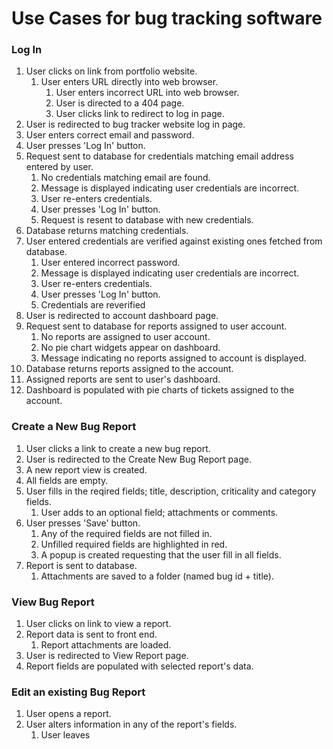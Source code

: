 # **Use Cases for bug tracking software**

### Log In
1. User clicks on link from portfolio website.
   1. User enters URL directly into web browser.
      1. User enters incorrect URL into web browser.
      2. User is directed to a 404 page.
      3. User clicks link to redirect to log in page.
2. User is redirected to bug tracker website log in page.
3. User enters correct email and password.
4. User presses 'Log In' button.
5. Request sent to database for credentials matching email address entered by user.
   1. No credentials matching email are found.
   2. Message is displayed indicating user credentials are incorrect.
   3. User re-enters credentials.
   4. User presses 'Log In' button.
   5. Request is resent to database with new credentials.
6. Database returns matching credentials.
7. User entered credentials are verified against existing ones fetched from database.
   1. User entered incorrect password.
   2. Message is displayed indicating user credentials are incorrect.
   3. User re-enters credentials.
   4. User presses 'Log In' button.
   5. Credentials are reverified
8. User is redirected to account dashboard page.
9. Request sent to database for reports assigned to user account.
   1.  No reports are assigned to user account.
   2.  No pie chart widgets appear on dashboard.
   3.  Message indicating no reports assigned to account is displayed.
10. Database returns reports assigned to the account.
11. Assigned reports are sent to user's dashboard.
12. Dashboard is populated with pie charts of tickets assigned to the account.

### Create a New Bug Report
1. User clicks a link to create a new bug report.
2. User is redirected to the Create New Bug Report page.
3. A new report view is created.
4. All fields are empty.
5. User fills in the reqired fields; title, description, criticality and category fields.
   1. User adds to an optional field; attachments or comments.
6. User presses 'Save' button.
   1. Any of the required fields are not filled in.
   2. Unfilled required fields are highlighted in red.
   3. A popup is created requesting that the user fill in all fields.
7. Report is sent to database.
   1. Attachments are saved to a folder (named bug id + title).

### View Bug Report
1. User clicks on link to view a report.
2. Report data is sent to front end.
   1. Report attachments are loaded.
3. User is redirected to View Report page.
4. Report fields are populated with selected report's data.

### Edit an existing Bug Report
1. User opens a report.
2. User alters information in any of the report's fields.
   1. User leaves
